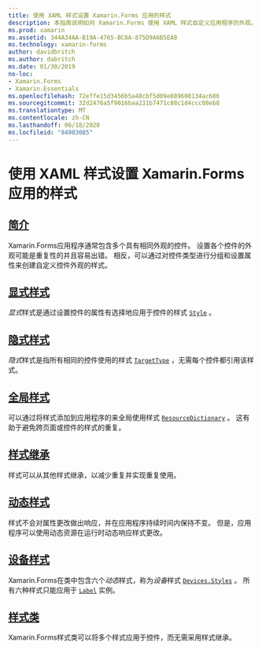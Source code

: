 ```yaml
---
title: 使用 XAML 样式设置 Xamarin.Forms 应用的样式
description: 本指南说明如何 Xamarin.Forms 使用 XAML 样式自定义应用程序的外观。
ms.prod: xamarin
ms.assetid: 344A34AA-B19A-4765-BC8A-875D9A6B5EA8
ms.technology: xamarin-forms
author: davidbritch
ms.author: dabritch
ms.date: 01/30/2019
no-loc:
- Xamarin.Forms
- Xamarin.Essentials
ms.openlocfilehash: 72effe15d3456b5a48cbf5d09e889600134ac686
ms.sourcegitcommit: 32d2476a5f9016baa231b7471c88c1d4ccc08eb8
ms.translationtype: MT
ms.contentlocale: zh-CN
ms.lasthandoff: 06/18/2020
ms.locfileid: "84903085"
---
```

# <a name="styling-xamarinforms-apps-using-xaml-styles"></a>使用 XAML 样式设置 Xamarin.Forms 应用的样式

## <a name="introduction"></a>[简介](introduction.md)

Xamarin.Forms应用程序通常包含多个具有相同外观的控件。 设置各个控件的外观可能是重复性的并且容易出错。 相反，可以通过对控件类型进行分组和设置属性来创建自定义控件外观的样式。

## <a name="explicit-styles"></a>[显式样式](explicit.md)

*显式*样式是通过设置控件的属性有选择地应用于控件的样式 [`Style`](xref:Xamarin.Forms.NavigableElement.Style) 。

## <a name="implicit-styles"></a>[隐式样式](implicit.md)

*隐式*样式是指所有相同的控件使用的样式 [`TargetType`](xref:Xamarin.Forms.Style.TargetType) ，无需每个控件都引用该样式。

## <a name="global-styles"></a>[全局样式](application.md)

可以通过将样式添加到应用程序的来全局使用样式 [`ResourceDictionary`](xref:Xamarin.Forms.ResourceDictionary) 。 这有助于避免跨页面或控件的样式的重复。

## <a name="style-inheritance"></a>[样式继承](inheritance.md)

样式可以从其他样式继承，以减少重复并实现重复使用。

## <a name="dynamic-styles"></a>[动态样式](dynamic.md)

样式不会对属性更改做出响应，并在应用程序持续时间内保持不变。 但是，应用程序可以使用动态资源在运行时动态响应样式更改。

## <a name="device-styles"></a>[设备样式](device.md)

Xamarin.Forms在类中包含六个*动态*样式，称为*设备*样式 [`Devices.Styles`](xref:Xamarin.Forms.Device.Styles) 。 所有六种样式只能应用于 [`Label`](xref:Xamarin.Forms.Label) 实例。

## <a name="style-classes"></a>[样式类](style-class.md)

Xamarin.Forms样式类可以将多个样式应用于控件，而无需采用样式继承。

